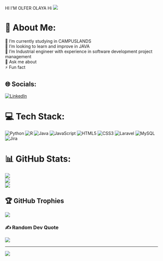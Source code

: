 HI I'M OLFER OLAYA
Hi ![](https://user-images.githubusercontent.com/18350557/176309783-0785949b-9127-417c-8b55-ab5a4333674e.gif)
# 💫 About Me:
🔭 I’m currently studying in CAMPUSLANDS<br>👯 I’m looking to learn and improve in JAVA<br>🤝 I’m Industrial engineer with experience in software development project management<br>💬 Ask me about<br>⚡ Fun fact


## 🌐 Socials:
[![LinkedIn](https://img.shields.io/badge/LinkedIn-%230077B5.svg?logo=linkedin&logoColor=white)](https://linkedin.com/in/https://co.linkedin.com/in/olfer-efrain-olaya-suarez-29663a169) 

# 💻 Tech Stack:
![Python](https://img.shields.io/badge/python-3670A0?style=for-the-badge&logo=python&logoColor=ffdd54) ![R](https://img.shields.io/badge/r-%23276DC3.svg?style=for-the-badge&logo=r&logoColor=white) ![Java](https://img.shields.io/badge/java-%23ED8B00.svg?style=for-the-badge&logo=openjdk&logoColor=white) ![JavaScript](https://img.shields.io/badge/javascript-%23323330.svg?style=for-the-badge&logo=javascript&logoColor=%23F7DF1E) ![HTML5](https://img.shields.io/badge/html5-%23E34F26.svg?style=for-the-badge&logo=html5&logoColor=white) ![CSS3](https://img.shields.io/badge/css3-%231572B6.svg?style=for-the-badge&logo=css3&logoColor=white) ![Laravel](https://img.shields.io/badge/laravel-%23FF2D20.svg?style=for-the-badge&logo=laravel&logoColor=white) ![MySQL](https://img.shields.io/badge/mysql-%2300000f.svg?style=for-the-badge&logo=mysql&logoColor=white) ![Jira](https://img.shields.io/badge/jira-%230A0FFF.svg?style=for-the-badge&logo=jira&logoColor=white)
# 📊 GitHub Stats:
![](https://github-readme-stats.vercel.app/api?username=olferios&theme=dark&hide_border=false&include_all_commits=true&count_private=false)<br/>
![](https://github-readme-streak-stats.herokuapp.com/?user=olferios&theme=dark&hide_border=false)<br/>
![](https://github-readme-stats.vercel.app/api/top-langs/?username=olferios&theme=dark&hide_border=false&include_all_commits=true&count_private=false&layout=compact)

## 🏆 GitHub Trophies
![](https://github-profile-trophy.vercel.app/?username=olferios&theme=discord&no-frame=true&no-bg=false&margin-w=4)

### ✍️ Random Dev Quote
![](https://quotes-github-readme.vercel.app/api?type=horizontal&theme=radical)

---
[![](https://visitcount.itsvg.in/api?id=olferios&icon=4&color=4)](https://visitcount.itsvg.in)

<!-- Proudly created with GPRM ( https://gprm.itsvg.in ) -->
